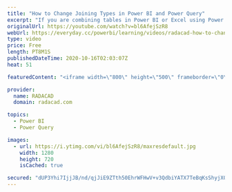```yaml
---
title: "How to Change Joining Types in Power BI and Power Query"
excerpt: "If you are combining tables in Power BI or Excel using Power Query, you might wonder how you change the join or merge type. In this video, I talked about it. Read my blog article to learn more about it; https://radacad.com/how-to-change-joining-types-in-power-bi-and-power-query   *******************"
originalUrl: https://youtube.com/watch?v=bl6AfejSzR8
webUrl: https://everyday.cc/powerbi/learning/videos/radacad-how-to-change-joining-types-in-power-bi-and-power-query/
type: video
price: Free
length: PT8M1S
publishedDateTime: 2020-10-16T02:03:07Z
heat: 51

featuredContent: "<iframe width=\"800\" height=\"500\" frameborder=\"0\" src=\"https://www.youtube.com/embed/bl6AfejSzR8\" allow=\"accelerometer; autoplay; encrypted-media; gyroscope; picture-in-picture\" allowfullscreen></iframe>"

provider:
  name: RADACAD
  domain: radacad.com

topics:
  - Power BI
  - Power Query

images:
  - url: https://i.ytimg.com/vi/bl6AfejSzR8/maxresdefault.jpg
    width: 1280
    height: 720
    isCached: true

secured: "dUP3Yhi7IjjJB/nd/qjJiE9ZTth50EhrWFHwV+v3QdbiYATX7TeBqKsShyjXQ6FggLjVO89nZM5f50kRHKDvqMjmIbweONrhcKnOG2Y+/PDYyygB6myl0hvD1WlyfVxMczAFGTvIr3c+S9/MScxgWkYvEDRjqEZr1ft3tGuEM5BG8I+FuqH7peo7W+59s9h1vHVecSNo8SZcKv591wV6iybY3ETqQuTK7tLmse38qwO34M2oG72JJhAih1VntAttHGPigphkuZxW+sEhMmhHmaU4xiSjMe1vnIat/t3mvguJiiyHoEMwRmE27JMPtSO8u6iammj472IiODyMQoSKePDpxkTbunXYXR1j7+a5gvh08h4JlqX9FZ5iREzCg9j9EEI8w7Fwk+dNtABIVfSv+ZAvybakSYZ4h98ZBzToe+s=;2RmtRmF3oFGBg/u8qdckUQ=="
---
```


